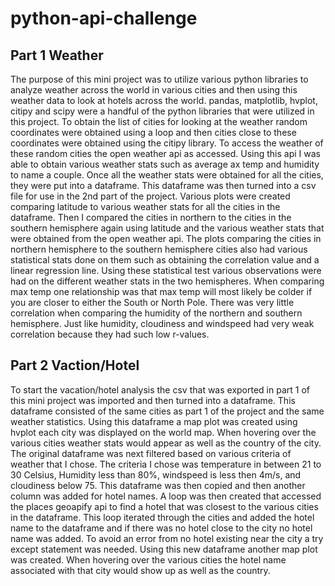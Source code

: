 # python-api-challenge
## Part 1 Weather
The purpose of this mini project was to utilize various python libraries to analyze weather across the world in various cities and then using this weather data to look at hotels across the world. pandas, matplotlib, hvplot, citipy and scipy were a handful of the python libraries that were utilized in this project. To obtain the list of cities for looking at the weather random coordinates were obtained using a loop and then cities close to these coordinates were obtained using the citipy library. To access the weather of these random cities the open weather api as accessed. Using this api I was able to obtain various weather stats such as average ax temp and humidity to name a couple. Once all the weather stats were obtained for all the cities, they were put into a dataframe. This dataframe was then turned into a csv file for use in the 2nd part of the project. Various plots were created comparing latitude to various weather stats for all the cities in the dataframe. Then I compared the cities in northern to the cities in the southern hemisphere again using latitude and the various weather stats that were obtained from the open weather api. The plots comparing the cities in northern hemisphere to the southern hemisphere cities also had various statistical stats done on them such as obtaining the correlation value and a linear regression line. Using these statistical test various observations were had on the different weather stats in the two hemispheres. When comparing max temp one relationship was that max temp will most likely be colder if you are closer to either the South or North Pole. There was very little correlation when comparing the humidity of the northern and southern hemisphere. Just like humidity, cloudiness and windspeed had very weak correlation because they had such low r-values. 

## Part 2 Vaction/Hotel
To start the vacation/hotel analysis the csv that was exported in part 1 of this mini project was imported and then turned into a dataframe. This dataframe consisted of the same cities as part 1 of the project and the same weather statistics. Using this dataframe a map plot was created using hvplot each city was displayed on the world map. When hovering over the various cities weather stats would appear as well as the country of the city.  The original dataframe was next filtered based on various criteria of weather that I chose. The criteria I chose was temperature in between 21 to 30 Celsius, Humidity less than 80%, windspeed is less then 4m/s, and cloudiness below 75. This dataframe was then copied and then another column was added for hotel names. A loop was then created that accessed the places geoapify api to find a hotel that was closest to the various cities in the dataframe. This loop iterated through the cities and added the hotel name to the dataframe and if there was no hotel close to the city no hotel name was added. To avoid an error from no hotel existing near the city a try except statement was needed. Using this new dataframe another map plot was created. When hovering over the various cities the hotel name associated with that city would show up as well as the country. 
